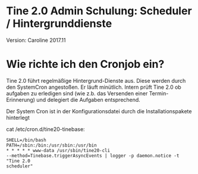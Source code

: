 Tine 2.0 Admin Schulung: Scheduler / Hintergrunddienste
=================

Version: Caroline 2017.11

Wie richte ich den Cronjob ein?
====

Tine 2.0 führt regelmäßige Hintergrund-Dienste aus. Diese werden durch den SystemCron angestoßen. Er läuft minütlich. Intern prüft Tine 2.0 ob aufgaben zu erledigen sind
(wie z.b. das Versenden einer Termin-Erinnerung) und delegiert die Aufgaben
entsprechend.

Der System Cron ist in der Konfigurationsdatei durch die Installationspakete hinterlegt

cat /etc/cron.d/tine20-tinebase:

    SHELL=/bin/bash
    PATH=/sbin:/bin:/usr/sbin:/usr/bin
    * * * * * www-data /usr/sbin/tine20-cli
    --method=Tinebase.triggerAsyncEvents | logger -p daemon.notice -t "Tine 2.0
    scheduler"

